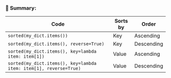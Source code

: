 ### 🧠 Summary:

| Code                                                              | Sorts by | Order      |
| ----------------------------------------------------------------- | -------- | ---------- |
| `sorted(my_dict.items())`                                         | Key      | Ascending  |
| `sorted(my_dict.items(), reverse=True)`                           | Key      | Descending |
| `sorted(my_dict.items(), key=lambda item: item[1])`               | Value    | Ascending  |
| `sorted(my_dict.items(), key=lambda item: item[1], reverse=True)` | Value    | Descending |

